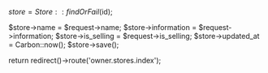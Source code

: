 $store = Store::findOrFail($id);

$store->name = $request->name;
$store->information = $request->information;
$store->is_selling = $request->is_selling;
$store->updated_at = Carbon::now();
$store->save();

return redirect()->route('owner.stores.index');